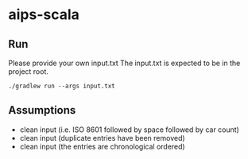 # aips-scala

## Run
Please provide your own input.txt
The input.txt is expected to be in the project root.
```
./gradlew run --args input.txt
```

## Assumptions
* clean input (i.e. ISO 8601 followed by space followed by car count)
* clean input (duplicate entries have been removed)
* clean input (the entries are chronological ordered)

